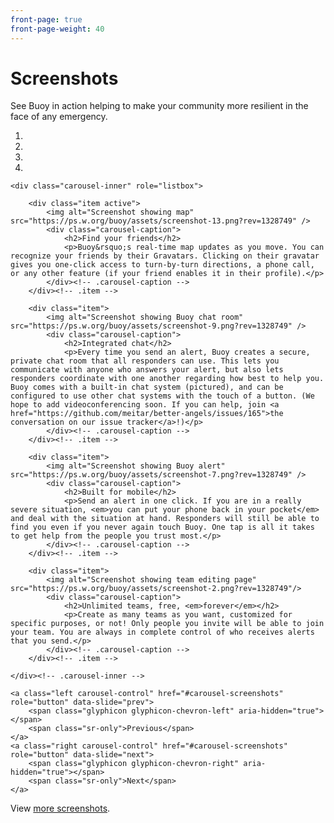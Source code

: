 ```yaml
---
front-page: true
front-page-weight: 40
---
```


# Screenshots

See Buoy in action helping to make your community more resilient in the face of any emergency.

<div id="carousel-screenshots" class="carousel slide" data-ride="carousel" data-interval="20000">
    <ol class="carousel-indicators">
        <li data-target="#carousel-screenshots" data-slide-to="0" class="active"></li>
        <li data-target="#carousel-screenshots" data-slide-to="1"></li>
        <li data-target="#carousel-screenshots" data-slide-to="2"></li>
        <li data-target="#carousel-screenshots" data-slide-to="3"></li>
    </ol>

    <div class="carousel-inner" role="listbox">

        <div class="item active">
            <img alt="Screenshot showing map" src="https://ps.w.org/buoy/assets/screenshot-13.png?rev=1328749" />
            <div class="carousel-caption">
                <h2>Find your friends</h2>
                <p>Buoy&rsquo;s real-time map updates as you move. You can recognize your friends by their Gravatars. Clicking on their gravatar gives you one-click access to turn-by-turn directions, a phone call, or any other feature (if your friend enables it in their profile).</p>
            </div><!-- .carousel-caption -->
        </div><!-- .item -->

        <div class="item">
            <img alt="Screenshot showing Buoy chat room" src="https://ps.w.org/buoy/assets/screenshot-9.png?rev=1328749" />
            <div class="carousel-caption">
                <h2>Integrated chat</h2>
                <p>Every time you send an alert, Buoy creates a secure, private chat room that all responders can use. This lets you communicate with anyone who answers your alert, but also lets responders coordinate with one another regarding how best to help you. Buoy comes with a built-in chat system (pictured), and can be configured to use other chat systems with the touch of a button. (We hope to add videoconferencing soon. If you can help, join <a href="https://github.com/meitar/better-angels/issues/165">the conversation on our issue tracker</a>!)</p>
            </div><!-- .carousel-caption -->
        </div><!-- .item -->

        <div class="item">
            <img alt="Screenshot showing Buoy alert" src="https://ps.w.org/buoy/assets/screenshot-7.png?rev=1328749" />
            <div class="carousel-caption">
                <h2>Built for mobile</h2>
                <p>Send an alert in one click. If you are in a really severe situation, <em>you can put your phone back in your pocket</em> and deal with the situation at hand. Responders will still be able to find you even if you never again touch Buoy. One tap is all it takes to get help from the people you trust most.</p>
            </div><!-- .carousel-caption -->
        </div><!-- .item -->

        <div class="item">
            <img alt="Screenshot showing team editing page" src="https://ps.w.org/buoy/assets/screenshot-2.png?rev=1328749"/>
            <div class="carousel-caption">
                <h2>Unlimited teams, free, <em>forever</em></h2>
                <p>Create as many teams as you want, customized for specific purposes, or not! Only people you invite will be able to join your team. You are always in complete control of who receives alerts that you send.</p>
            </div><!-- .carousel-caption -->
        </div><!-- .item -->

    </div><!-- .carousel-inner -->

    <a class="left carousel-control" href="#carousel-screenshots" role="button" data-slide="prev">
        <span class="glyphicon glyphicon-chevron-left" aria-hidden="true"></span>
        <span class="sr-only">Previous</span>
    </a>
    <a class="right carousel-control" href="#carousel-screenshots" role="button" data-slide="next">
        <span class="glyphicon glyphicon-chevron-right" aria-hidden="true"></span>
        <span class="sr-only">Next</span>
    </a>

</div><!-- #carousel-screenshots -->

<p>View <a href="https://wordpress.org/plugins/buoy/screenshots/">more screenshots</a>.</p>

